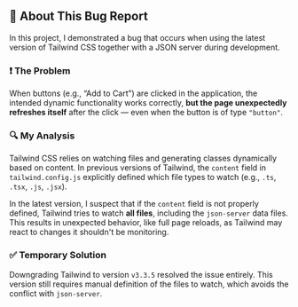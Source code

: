 ## 🐞 About This Bug Report

In this project, I demonstrated a bug that occurs when using the latest version of Tailwind CSS together with a JSON server during development.

### ❗ The Problem

When buttons (e.g., “Add to Cart”) are clicked in the application, the intended dynamic functionality works correctly, **but the page unexpectedly refreshes itself** after the click — even when the button is of type `"button"`.

### 🔍 My Analysis

Tailwind CSS relies on watching files and generating classes dynamically based on content. In previous versions of Tailwind, the `content` field in `tailwind.config.js` explicitly defined which file types to watch (e.g., `.ts`, `.tsx`, `.js`, `.jsx`).

In the latest version, I suspect that if the `content` field is not properly defined, Tailwind tries to watch **all files**, including the `json-server` data files. This results in unexpected behavior, like full page reloads, as Tailwind may react to changes it shouldn't be monitoring.

### ✅ Temporary Solution

Downgrading Tailwind to version `v3.3.5` resolved the issue entirely. This version still requires manual definition of the files to watch, which avoids the conflict with `json-server`.
